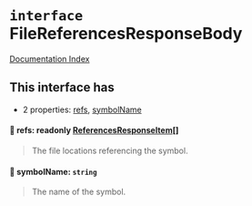 # `interface` FileReferencesResponseBody

[Documentation Index](../README.md)

## This interface has

- 2 properties:
[refs](#-refs-readonly-referencesresponseitem),
[symbolName](#-symbolname-string)


#### 📄 refs: readonly [ReferencesResponseItem](../interface.ReferencesResponseItem/README.md)\[]

> The file locations referencing the symbol.



#### 📄 symbolName: `string`

> The name of the symbol.



